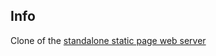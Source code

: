 Info
----

Clone of the [standalone static page web server](https://github.com/TheCodeCleaner/HostMe)
